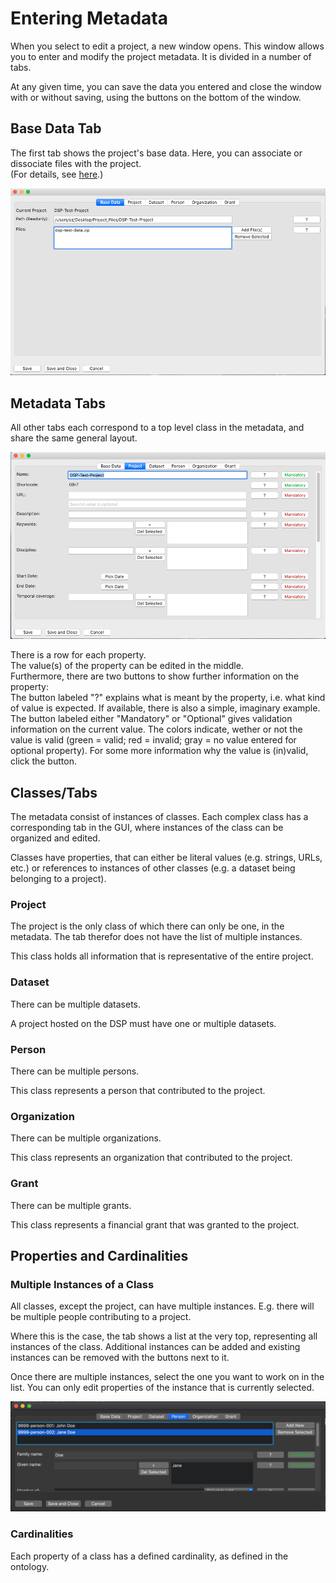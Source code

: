 # Entering Metadata

When you select to edit a project, a new window opens.
This window allows you to enter and modify the project metadata.
It is divided in a number of tabs.

At any given time, you can save the data you entered and close the window with or without saving, using the buttons on the bottom of the window.


## Base Data Tab

The first tab shows the project's base data. Here, you can associate or dissociate files with the project.  
(For details, see [here](list_view.md#folder-and-files).)

![base tab window](assets/images/base_tab_overview.png)


## Metadata Tabs

All other tabs each correspond to a top level class in the metadata, and share the same general layout.

![regular tab overview](assets/images/pro_tabs_overview.png)

There is a row for each property.  
The value(s) of the property can be edited in the middle.  
Furthermore, there are two buttons to show further information on the property:  
The button labeled "?" explains what is meant by the property, i.e. what kind of value is expected.
If available, there is also a simple, imaginary example.  
The button labeled either "Mandatory" or "Optional" gives validation information on the current value.
The colors indicate, wether or not the value is valid (green = valid; red = invalid; gray = no value entered for optional property).
For some more information why the value is (in)valid, click the button.


## Classes/Tabs

The metadata consist of instances of classes. Each complex class has a corresponding tab in the GUI, where instances of the class can be organized and edited.

Classes have properties, that can either be literal values (e.g. strings, URLs, etc.) or references to instances of other classes (e.g. a dataset being belonging to a project).


### Project

The project is the only class of which there can only be one, in the metadata.
The tab therefor does not have the list of multiple instances.

This class holds all information that is representative of the entire project.



### Dataset

There can be multiple datasets.

A project hosted on the DSP must have one or multiple datasets.



### Person

There can be multiple persons.

This class represents a person that contributed to the project.



### Organization

There can be multiple organizations.

This class represents an organization that contributed to the project.



### Grant

There can be multiple grants.

This class represents a financial grant that was granted to the project.



## Properties and Cardinalities

### Multiple Instances of a Class

All classes, except the project, can have multiple instances.
E.g. there will be multiple people contributing to a project.

Where this is the case, the tab shows a list at the very top, representing all instances of the class.
Additional instances can be added and existing instances can be removed with the buttons next to it.

Once there are multiple instances, select the one you want to work on in the list.
You can only edit properties of the instance that is currently selected.

![Multiple Instances of a Class](assets/images/multiple_classes.png)


### Cardinalities

Each property of a class has a defined cardinality, as defined in the ontology.


